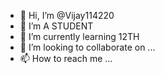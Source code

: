 - 👋 Hi, I’m @Vijay114220
- 👀 I’m A STUDENT
- 🌱 I’m currently learning 12TH
- 💞️ I’m looking to collaborate on ...
- 📫 How to reach me ...

<!---
Viju60/Viju60 is a ✨ special ✨ repository because its `README.md` (this file) appears on your GitHub profile.
You can click the Preview link to take a look at your changes.
--->
